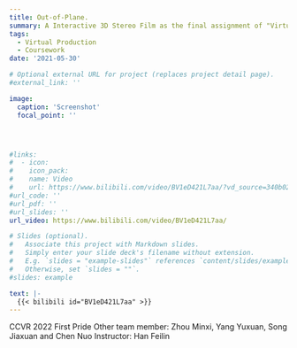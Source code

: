 ```yaml
---
title: Out-of-Plane.
summary: A Interactive 3D Stereo Film as the final assignment of "Virtual Reality" course.
tags:
  - Virtual Production
  - Coursework
date: '2021-05-30'

# Optional external URL for project (replaces project detail page).
#external_link: ''

image:
  caption: 'Screenshot'
  focal_point: ''




#links:
#  - icon: 
#    icon_pack: 
#    name: Video
#    url: https://www.bilibili.com/video/BV1eD421L7aa/?vd_source=340b02229354bd7143302a03ede7a802
#url_code: ''
#url_pdf: ''
#url_slides: ''
url_video: https://www.bilibili.com/video/BV1eD421L7aa/

# Slides (optional).
#   Associate this project with Markdown slides.
#   Simply enter your slide deck's filename without extension.
#   E.g. `slides = "example-slides"` references `content/slides/example-slides.md`.
#   Otherwise, set `slides = ""`.
#slides: example

text: |-
  {{< bilibili id="BV1eD421L7aa" >}}
---
```

CCVR 2022 First Pride
Other team member: Zhou Minxi, Yang Yuxuan, Song Jiaxuan and Chen Nuo
Instructor: Han Feilin

